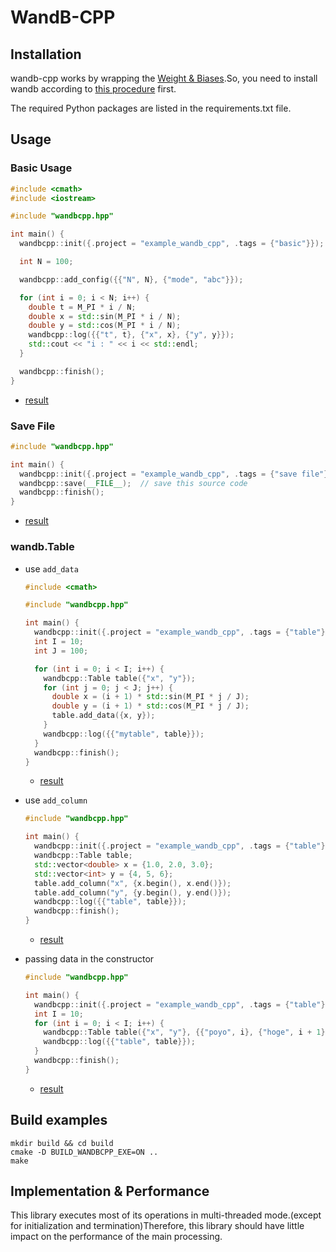 # WandB-CPP

## Installation

wandb-cpp works by wrapping the [Weight & Biases](https://wandb.ai/site).So, you need to install wandb according to [this procedure](https://docs.wandb.ai/quickstart) first.

The required Python packages are listed in the requirements.txt file.

## Usage

### Basic Usage

```cpp
#include <cmath>
#include <iostream>

#include "wandbcpp.hpp"

int main() {
  wandbcpp::init({.project = "example_wandb_cpp", .tags = {"basic"}});

  int N = 100;

  wandbcpp::add_config({{"N", N}, {"mode", "abc"}});

  for (int i = 0; i < N; i++) {
    double t = M_PI * i / N;
    double x = std::sin(M_PI * i / N);
    double y = std::cos(M_PI * i / N);
    wandbcpp::log({{"t", t}, {"x", x}, {"y", y}});
    std::cout << "i : " << i << std::endl;
  }

  wandbcpp::finish();
}
```

- [result](https://wandb.ai/hisaki/example_wandb_cpp/runs/2runz37w)

### Save File

```cpp
#include "wandbcpp.hpp"

int main() {
  wandbcpp::init({.project = "example_wandb_cpp", .tags = {"save file"}});
  wandbcpp::save(__FILE__);  // save this source code
  wandbcpp::finish();
}
```

- [result](https://wandb.ai/hisaki/example_wandb_cpp/runs/1g5qxcfh)

### wandb.Table

- use `add_data`

  ```cpp
  #include <cmath>

  #include "wandbcpp.hpp"

  int main() {
    wandbcpp::init({.project = "example_wandb_cpp", .tags = {"table"}});
    int I = 10;
    int J = 100;

    for (int i = 0; i < I; i++) {
      wandbcpp::Table table({"x", "y"});
      for (int j = 0; j < J; j++) {
        double x = (i + 1) * std::sin(M_PI * j / J);
        double y = (i + 1) * std::cos(M_PI * j / J);
        table.add_data({x, y});
      }
      wandbcpp::log({{"mytable", table}});
    }
    wandbcpp::finish();
  }
  ```

  - [result](https://wandb.ai/hisaki/example_wandb_cpp/runs/2m6djvut)

- use `add_column`

  ```cpp
  #include "wandbcpp.hpp"

  int main() {
    wandbcpp::init({.project = "example_wandb_cpp", .tags = {"table"}});
    wandbcpp::Table table;
    std::vector<double> x = {1.0, 2.0, 3.0};
    std::vector<int> y = {4, 5, 6};
    table.add_column("x", {x.begin(), x.end()});
    table.add_column("y", {y.begin(), y.end()});
    wandbcpp::log({{"table", table}});
    wandbcpp::finish();
  }
  ```

  - [result](https://wandb.ai/hisaki/example_wandb_cpp/runs/3ijm1cne)

- passing data in the constructor

  ```cpp
  #include "wandbcpp.hpp"

  int main() {
    wandbcpp::init({.project = "example_wandb_cpp", .tags = {"table"}});
    int I = 10;
    for (int i = 0; i < I; i++) {
      wandbcpp::Table table({"x", "y"}, {{"poyo", i}, {"hoge", i + 1}});
      wandbcpp::log({{"table", table}});
    }
    wandbcpp::finish();
  }
  ```

  - [result](https://wandb.ai/hisaki/example_wandb_cpp/runs/ytswbgny)

## Build examples

```
mkdir build && cd build
cmake -D BUILD_WANDBCPP_EXE=ON ..
make
```

## Implementation & Performance

This library executes most of its operations in multi-threaded mode.(except for initialization and termination)Therefore, this library should have little impact on the performance of the main processing.

